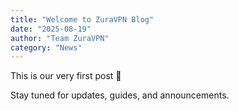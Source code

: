 ```yaml
---
title: "Welcome to ZuraVPN Blog"
date: "2025-08-19"
author: "Team ZuraVPN"
category: "News"
---
```


This is our very first post 🎉

Stay tuned for updates, guides, and announcements.
